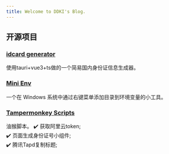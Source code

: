 ```yaml
---
title: Welcome to DDKI's Blog.
---
```

## 开源项目

### [idcard generator](https://github.com/ddki/idcard-generator-tauri#idcard-generator) 

使用tauri+vue3+ts做的一个简易国内身份证信息生成器。
### [Mini Env](https://github.com/ddki/windows-mini-env#mini-env) 

一个在 Windows 系统中通过右键菜单添加目录到环境变量的小工具。
### [Tampermonkey Scripts](https://github.com/ddki/tampermonkey-scripts#tampermonkey-scripts)

油猴脚本。
✔️ 获取阿里云token;  
✔️ 页面生成身份证号小组件;  
✔️ 腾讯Tapd复制标题;


